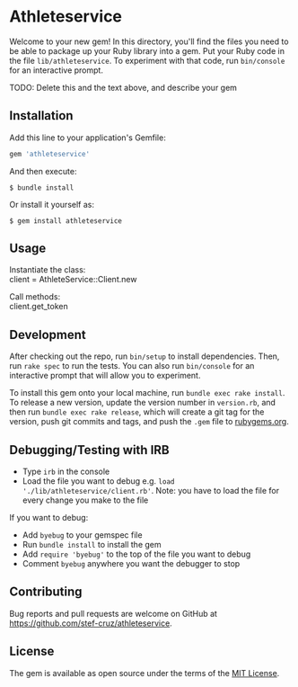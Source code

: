 # Athleteservice

Welcome to your new gem! In this directory, you'll find the files you need to be able to package up your Ruby library into a gem. Put your Ruby code in the file `lib/athleteservice`. To experiment with that code, run `bin/console` for an interactive prompt.

TODO: Delete this and the text above, and describe your gem

## Installation

Add this line to your application's Gemfile:

```ruby
gem 'athleteservice'
```

And then execute:

    $ bundle install

Or install it yourself as:

    $ gem install athleteservice

## Usage

Instantiate the class:  
client = AthleteService::Client.new  

Call methods:  
client.get_token

## Development

After checking out the repo, run `bin/setup` to install dependencies. Then, run `rake spec` to run the tests. You can also run `bin/console` for an interactive prompt that will allow you to experiment.

To install this gem onto your local machine, run `bundle exec rake install`. To release a new version, update the version number in `version.rb`, and then run `bundle exec rake release`, which will create a git tag for the version, push git commits and tags, and push the `.gem` file to [rubygems.org](https://rubygems.org).

## Debugging/Testing with IRB

- Type `irb` in the console
- Load the file you want to debug e.g. `load './lib/athleteservice/client.rb'`. Note: you have to load the file for every change you make to the file

If you want to debug:
- Add `byebug` to your gemspec file
- Run `bundle install` to install the gem
- Add `require 'byebug'` to the top of the file you want to debug
- Comment `byebug` anywhere you want the debugger to stop

## Contributing

Bug reports and pull requests are welcome on GitHub at https://github.com/stef-cruz/athleteservice.


## License

The gem is available as open source under the terms of the [MIT License](https://opensource.org/licenses/MIT).
